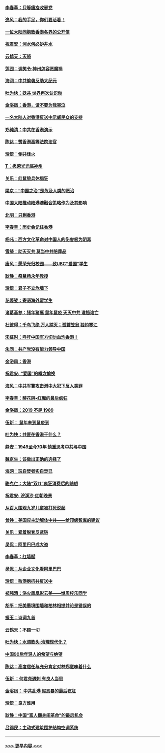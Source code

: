 #### [李春草：只等瘟疫收邪党](../pages/nsc993/n11677308.md?t=11250655) 
#### [逸风：我的手足，你们要活着！](../pages/nsc993/n11676352.md?t=11250655) 
#### [一位大陆同胞致香港各界的公开信](../pages/nsc993/n11675761.md?t=11250655) 
#### [祝君安：河水何必妒井水](../pages/nsc993/n11675746.md?t=11250655) 
#### [云鹤天：天怒](../pages/nsc993/n11675718.md?t=11250655) 
#### [莲园：调笑令‧神州怎容恶魔祸](../pages/nsc993/n11675648.md?t=11250655) 
#### [海网：中共偷袭反助大纪元](../pages/nsc993/n11673515.md?t=11250655) 
#### [吐为快：妖共 世界再次认识你](../pages/nsc993/n11673506.md?t=11250655) 
#### [金浴凤：香港，请不要为我哭泣](../pages/nsc993/n11673248.md?t=11250655) 
#### [一名大陆人对香港反送中示威民众的支持](../pages/nsc993/n11672615.md?t=11250655) 
#### [郑纯清：中共在香港演示](../pages/nsc993/n11670539.md?t=11250655) 
#### [陈达：赞香港高等法院法官](../pages/nsc993/n11669542.md?t=11250655) 
#### [理悟：倒共烽火](../pages/nsc993/n11668844.md?t=11250655) 
#### [T：愿荣光光临神州](../pages/nsc993/n11668421.md?t=11250655) 
#### [关乐：红鼠狼兵休猖狂](../pages/nsc993/n11668378.md?t=11250655) 
#### [梁京：“中国之治”是危及人类的恶治](../pages/nsc993/n11668328.md?t=11250655) 
#### [中国大陆推动陆港澳融合策略作为及其影响](../pages/nsc993/n11668157.md?t=11250655) 
#### [北明：只剩香港](../pages/nsc993/n11668002.md?t=11250655) 
#### [李春草：历史会记住香港](../pages/nsc993/n11667927.md?t=11250655) 
#### [杨吒：西方文化革命对中国人的伤害极为阴毒](../pages/nsc993/n11664521.md?t=11250655) 
#### [雪绮：助天灭共 莫当中共陪葬品](../pages/nsc993/n11662650.md?t=11250655) 
#### [唐风：愿荣光归校园——致UBC“爱国”学生](../pages/nsc993/n11662194.md?t=11250655) 
#### [耿静：祭奠杨永年教授](../pages/nsc993/n11662514.md?t=11250655) 
#### [理悟：君子不立危墙下](../pages/nsc993/n11662172.md?t=11250655) 
#### [花婆娑：寄语海外留学生](../pages/nsc993/n11662121.md?t=11250655) 
#### [诸葛高参：猪年猪瘟 鼠年鼠疫 天灭中共 谁挡谁亡](../pages/nsc993/n11661980.md?t=11250655) 
#### [杜彼得：千鸟飞绝 万人踪灭；孤蓑笠翁 独钓寒江](../pages/nsc993/n11661170.md?t=11250655) 
#### [宋征时：呼吁中国军方切勿血洗香港！](../pages/nsc993/n11415318.md?t=11250655) 
#### [朱同：共产党没有能力领导中国](../pages/nsc993/n11660421.md?t=11250655) 
#### [金浴凤：香港](../pages/nsc993/n11660419.md?t=11250655) 
#### [祝君安: “爱国”的概念偷换](../pages/nsc993/n11659706.md?t=11250655) 
#### [海风：中共军警攻击港中大犯下反人类罪](../pages/nsc993/n11659632.md?t=11250655) 
#### [李春草：醉花阴•红魔的最后疯狂](../pages/nsc993/n11659287.md?t=11250655) 
#### [金浴凤：2019 不是 1989](../pages/nsc993/n11657663.md?t=11250655) 
#### [伍新： 鼠年未到鼠疫到](../pages/nsc993/n11655098.md?t=11250655) 
#### [吐为快：共匪在香港干什么？](../pages/nsc993/n11654891.md?t=11250655) 
#### [静安：1949至今70年 慎重思考中共与中国](../pages/nsc993/n11651244.md?t=11250655) 
#### [魏京生：该做出正确的选择了](../pages/nsc993/n11653084.md?t=11250655) 
#### [海网：玩自焚者实自焚已](../pages/nsc993/n11652423.md?t=11250655) 
#### [骆克仁：大陆“双11”疯狂消费后的随想](../pages/nsc993/n11652305.md?t=11250655) 
#### [祝君安: 浣溪沙·红朝晚景](../pages/nsc993/n11652258.md?t=11250655) 
#### [从百人围观九岁儿童被打死说起](../pages/nsc993/n11651030.md?t=11250655) 
#### [曾铮：美国应主动解体中共——给顶级智库的建议](../pages/nsc993/n11649888.md?t=11250655) 
#### [关乐：紧着脱套反紧链](../pages/nsc993/n11649069.md?t=11250655) 
#### [吴侃：阿里巴巴成大盗](../pages/nsc993/n11645523.md?t=11250655) 
#### [李春草：红墙赋](../pages/nsc993/n11646389.md?t=11250655) 
#### [吴侃：从企业文化看阿里巴巴](../pages/nsc993/n11645476.md?t=11250655) 
#### [理悟：敬港胞抗共反送中](../pages/nsc993/n11645466.md?t=11250655) 
#### [郑纯清：浴火凤凰彩云美——悼周梓乐同学](../pages/nsc993/n11645155.md?t=11250655) 
#### [胡平：把美墨境围墙和柏林相提并论是错误的](../pages/nsc993/n11645134.md?t=11250655) 
#### [振玉：诗词九首](../pages/nsc993/n11644081.md?t=11250655) 
#### [云鹤天：不顾一切](../pages/nsc993/n11643508.md?t=11250655) 
#### [吐为快：水调歌头·治理现代化？](../pages/nsc993/n11643485.md?t=11250655) 
#### [中国90后年轻人的希望与绝望](../pages/nsc993/n11642317.md?t=11250655) 
#### [陈达：高度信任与充分肯定对林郑意味着什么](../pages/nsc993/n11641441.md?t=11250655) 
#### [伍新 ：何君尧遇刺 有良人当思](../pages/nsc993/n11641503.md?t=11250655) 
#### [金浴凤： 中共乱港  假恶暴的最后疯狂](../pages/nsc993/n11641495.md?t=11250655) 
#### [理悟：良方谁用](../pages/nsc993/n11641463.md?t=11250655) 
#### [耿静：中国“富人翻身闹革命”的最后机会](../pages/nsc993/n11640655.md?t=11250655) 
#### [吕锡民：主动式建筑围护结构空调系统](../pages/nsc993/n11640168.md?t=11250655) 

----
#### [ >>> 更早内容 <<< ](../indexes/nsc993-earlier.md)
